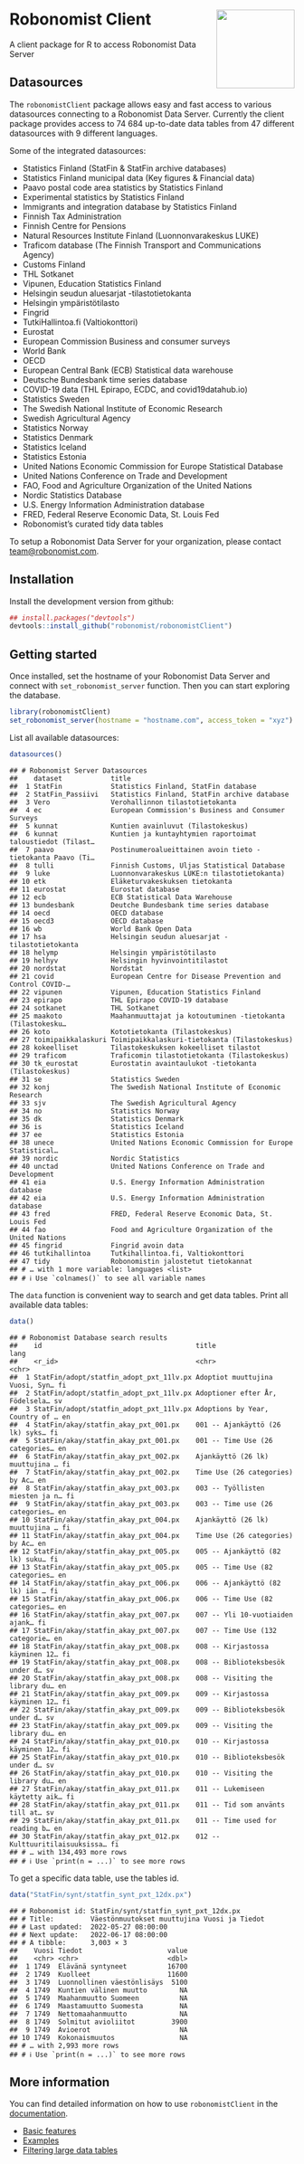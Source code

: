 
# Robonomist Client <a href='https://robonomist.com'><img src='man/figures/logo.png' align="right" height="138.5" /></a>

A client package for R to access Robonomist Data Server

## Datasources

The `robonomistClient` package allows easy and fast access to various
datasources connecting to a Robonomist Data Server. Currently the client
package provides access to 74 684 up-to-date data tables from 47
different datasources with 9 different languages.

Some of the integrated datasources:

  - Statistics Finland (StatFin & StatFin archive databases)
  - Statistics Finland municipal data (Key figures & Financial data)
  - Paavo postal code area statistics by Statistics Finland
  - Experimental statistics by Statistics Finland
  - Immigrants and integration database by Statistics Finland
  - Finnish Tax Administration
  - Finnish Centre for Pensions
  - Natural Resources Institute Finland (Luonnonvarakeskus LUKE)
  - Traficom database (The Finnish Transport and Communications Agency)
  - Customs Finland
  - THL Sotkanet
  - Vipunen, Education Statistics Finland
  - Helsingin seudun aluesarjat -tilastotietokanta
  - Helsingin ympäristötilasto
  - Fingrid
  - TutkiHallintoa.fi (Valtiokonttori)
  - Eurostat
  - European Commission Business and consumer surveys
  - World Bank
  - OECD
  - European Central Bank (ECB) Statistical data warehouse
  - Deutsche Bundesbank time series database
  - COVID-19 data (THL Epirapo, ECDC, and covid19datahub.io)
  - Statistics Sweden
  - The Swedish National Institute of Economic Research
  - Swedish Agricultural Agency
  - Statistics Norway
  - Statistics Denmark
  - Statistics Iceland
  - Statistics Estonia
  - United Nations Economic Commission for Europe Statistical Database
  - United Nations Conference on Trade and Development
  - FAO, Food and Agriculture Organization of the United Nations
  - Nordic Statistics Database
  - U.S. Energy Information Administration database
  - FRED, Federal Reserve Economic Data, St. Louis Fed
  - Robonomist’s curated tidy data tables

To setup a Robonomist Data Server for your organization, please contact
<team@robonomist.com>.

## Installation

Install the development version from github:

``` r
## install.packages("devtools")
devtools::install_github("robonomist/robonomistClient")
```

## Getting started

Once installed, set the hostname of your Robonomist Data Server and
connect with `set_robonomist_server` function. Then you can start
exploring the database.

``` r
library(robonomistClient)
set_robonomist_server(hostname = "hostname.com", access_token = "xyz")
```

List all available datasources:

``` r
datasources()
```

    ## # Robonomist Server Datasources
    ##    dataset            title                                                     
    ##  1 StatFin            Statistics Finland, StatFin database                      
    ##  2 StatFin_Passiivi   Statistics Finland, StatFin archive database              
    ##  3 Vero               Verohallinnon tilastotietokanta                           
    ##  4 ec                 European Commission's Business and Consumer Surveys       
    ##  5 kunnat             Kuntien avainluvut (Tilastokeskus)                        
    ##  6 kunnat             Kuntien ja kuntayhtymien raportoimat taloustiedot (Tilast…
    ##  7 paavo              Postinumeroalueittainen avoin tieto -tietokanta Paavo (Ti…
    ##  8 tulli              Finnish Customs, Uljas Statistical Database               
    ##  9 luke               Luonnonvarakeskus LUKE:n tilastotietokanta)               
    ## 10 etk                Eläketurvakeskuksen tietokanta                            
    ## 11 eurostat           Eurostat database                                         
    ## 12 ecb                ECB Statistical Data Warehouse                            
    ## 13 bundesbank         Deutche Bundesbank time series database                   
    ## 14 oecd               OECD database                                             
    ## 15 oecd3              OECD database                                             
    ## 16 wb                 World Bank Open Data                                      
    ## 17 hsa                Helsingin seudun aluesarjat -tilastotietokanta            
    ## 18 helymp             Helsingin ympäristötilasto                                
    ## 19 helhyv             Helsingin hyvinvointitilastot                             
    ## 20 nordstat           Nordstat                                                  
    ## 21 covid              European Centre for Disease Prevention and Control COVID-…
    ## 22 vipunen            Vipunen, Education Statistics Finland                     
    ## 23 epirapo            THL Epirapo COVID-19 database                             
    ## 24 sotkanet           THL Sotkanet                                              
    ## 25 maakoto            Maahanmuuttajat ja kotoutuminen -tietokanta (Tilastokesku…
    ## 26 koto               Kototietokanta (Tilastokeskus)                            
    ## 27 toimipaikkalaskuri Toimipaikkalaskuri-tietokanta (Tilastokeskus)             
    ## 28 kokeelliset        Tilastokeskuksen kokeelliset tilastot                     
    ## 29 traficom           Traficomin tilastotietokanta (Tilastokeskus)              
    ## 30 tk_eurostat        Eurostatin avaintaulukot -tietokanta (Tilastokeskus)      
    ## 31 se                 Statistics Sweden                                         
    ## 32 konj               The Swedish National Institute of Economic Research       
    ## 33 sjv                The Swedish Agricultural Agency                           
    ## 34 no                 Statistics Norway                                         
    ## 35 dk                 Statistics Denmark                                        
    ## 36 is                 Statistics Iceland                                        
    ## 37 ee                 Statistics Estonia                                        
    ## 38 unece              United Nations Economic Commission for Europe Statistical…
    ## 39 nordic             Nordic Statistics                                         
    ## 40 unctad             United Nations Conference on Trade and Development        
    ## 41 eia                U.S. Energy Information Administration database           
    ## 42 eia                U.S. Energy Information Administration database           
    ## 43 fred               FRED, Federal Reserve Economic Data, St. Louis Fed        
    ## 44 fao                Food and Agriculture Organization of the United Nations   
    ## 45 fingrid            Fingrid avoin data                                        
    ## 46 tutkihallintoa     Tutkihallintoa.fi, Valtiokonttori                         
    ## 47 tidy               Robonomistin jalostetut tietokannat                       
    ## # … with 1 more variable: languages <list>
    ## # ℹ Use `colnames()` to see all variable names

The `data` function is convenient way to search and get data tables.
Print all available data tables:

``` r
data()
```

    ## # Robonomist Database search results
    ##    id                                      title                           lang 
    ##    <r_id>                                  <chr>                           <chr>
    ##  1 StatFin/adopt/statfin_adopt_pxt_11lv.px Adoptiot muuttujina Vuosi, Syn… fi   
    ##  2 StatFin/adopt/statfin_adopt_pxt_11lv.px Adoptioner efter År, Födelsela… sv   
    ##  3 StatFin/adopt/statfin_adopt_pxt_11lv.px Adoptions by Year, Country of … en   
    ##  4 StatFin/akay/statfin_akay_pxt_001.px    001 -- Ajankäyttö (26 lk) syks… fi   
    ##  5 StatFin/akay/statfin_akay_pxt_001.px    001 -- Time Use (26 categories… en   
    ##  6 StatFin/akay/statfin_akay_pxt_002.px    Ajankäyttö (26 lk) muuttujina … fi   
    ##  7 StatFin/akay/statfin_akay_pxt_002.px    Time Use (26 categories) by Ac… en   
    ##  8 StatFin/akay/statfin_akay_pxt_003.px    003 -- Työllisten miesten ja n… fi   
    ##  9 StatFin/akay/statfin_akay_pxt_003.px    003 -- Time use (26 categories… en   
    ## 10 StatFin/akay/statfin_akay_pxt_004.px    Ajankäyttö (26 lk) muuttujina … fi   
    ## 11 StatFin/akay/statfin_akay_pxt_004.px    Time Use (26 categories) by Ac… en   
    ## 12 StatFin/akay/statfin_akay_pxt_005.px    005 -- Ajankäyttö (82 lk) suku… fi   
    ## 13 StatFin/akay/statfin_akay_pxt_005.px    005 -- Time Use (82 categories… en   
    ## 14 StatFin/akay/statfin_akay_pxt_006.px    006 -- Ajankäyttö (82 lk) iän … fi   
    ## 15 StatFin/akay/statfin_akay_pxt_006.px    006 -- Time Use (82 categories… en   
    ## 16 StatFin/akay/statfin_akay_pxt_007.px    007 -- Yli 10-vuotiaiden ajank… fi   
    ## 17 StatFin/akay/statfin_akay_pxt_007.px    007 -- Time Use (132 categorie… en   
    ## 18 StatFin/akay/statfin_akay_pxt_008.px    008 -- Kirjastossa käyminen 12… fi   
    ## 19 StatFin/akay/statfin_akay_pxt_008.px    008 -- Biblioteksbesök under d… sv   
    ## 20 StatFin/akay/statfin_akay_pxt_008.px    008 -- Visiting the library du… en   
    ## 21 StatFin/akay/statfin_akay_pxt_009.px    009 -- Kirjastossa käyminen 12… fi   
    ## 22 StatFin/akay/statfin_akay_pxt_009.px    009 -- Biblioteksbesök under d… sv   
    ## 23 StatFin/akay/statfin_akay_pxt_009.px    009 -- Visiting the library du… en   
    ## 24 StatFin/akay/statfin_akay_pxt_010.px    010 -- Kirjastossa käyminen 12… fi   
    ## 25 StatFin/akay/statfin_akay_pxt_010.px    010 -- Biblioteksbesök under d… sv   
    ## 26 StatFin/akay/statfin_akay_pxt_010.px    010 -- Visiting the library du… en   
    ## 27 StatFin/akay/statfin_akay_pxt_011.px    011 -- Lukemiseen käytetty aik… fi   
    ## 28 StatFin/akay/statfin_akay_pxt_011.px    011 -- Tid som använts till at… sv   
    ## 29 StatFin/akay/statfin_akay_pxt_011.px    011 -- Time used for reading b… en   
    ## 30 StatFin/akay/statfin_akay_pxt_012.px    012 -- Kulttuuritilaisuuksissa… fi   
    ## # … with 134,493 more rows
    ## # ℹ Use `print(n = ...)` to see more rows

To get a specific data table, use the tables id.

``` r
data("StatFin/synt/statfin_synt_pxt_12dx.px")
```

    ## # Robonomist id: StatFin/synt/statfin_synt_pxt_12dx.px
    ## # Title:         Väestönmuutokset muuttujina Vuosi ja Tiedot
    ## # Last updated:  2022-05-27 08:00:00
    ## # Next update:   2022-06-17 08:00:00
    ## # A tibble:      3,003 × 3
    ##    Vuosi Tiedot                     value
    ##    <chr> <chr>                      <dbl>
    ##  1 1749  Elävänä syntyneet          16700
    ##  2 1749  Kuolleet                   11600
    ##  3 1749  Luonnollinen väestönlisäys  5100
    ##  4 1749  Kuntien välinen muutto        NA
    ##  5 1749  Maahanmuutto Suomeen          NA
    ##  6 1749  Maastamuutto Suomesta         NA
    ##  7 1749  Nettomaahanmuutto             NA
    ##  8 1749  Solmitut avioliitot         3900
    ##  9 1749  Avioerot                      NA
    ## 10 1749  Kokonaismuutos                NA
    ## # … with 2,993 more rows
    ## # ℹ Use `print(n = ...)` to see more rows

## More information

You can find detailed information on how to use `robonomistClient` in
the [documentation](https://robonomist.github.io/robonomistClient).

  - [Basic
    features](https://robonomist.github.io/robonomistClient/articles/basic_features.html)
  - [Examples](https://robonomist.github.io/robonomistClient/articles/examples.html)
  - [Filtering large data
    tables](https://robonomist.github.io/robonomistClient/articles/filtering.html)
